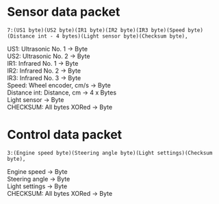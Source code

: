# Sensor data packet
```netstrings
7:(US1 byte)(US2 byte)(IR1 byte)(IR2 byte)(IR3 byte)(Speed byte)(Distance int - 4 bytes)(Light sensor byte)(Checksum byte),
```
US1: Ultrasonic No. 1 -> Byte<br />
US2: Ultrasonic No. 2 -> Byte<br />
IR1: Infrared No. 1 -> Byte<br />
IR2: Infrared No. 2 -> Byte<br />
IR3: Infrared No. 3 -> Byte<br />
Speed: Wheel encoder, cm/s -> Byte<br />
Distance int: Distance, cm -> 4 x Bytes<br/>
Light sensor -> Byte<br />
CHECKSUM: All bytes XORed -> Byte<br />

# Control data packet
```netstrings
3:(Engine speed byte)(Steering angle byte)(Light settings)(Checksum byte),
```
Engine speed -> Byte<br />
Steering angle -> Byte<br />
Light settings -> Byte<br />
CHECKSUM: All bytes XORed -> Byte<br />
